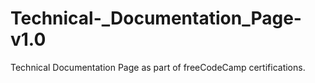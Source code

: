 # Technical-_Documentation_Page-v1.0
Technical Documentation Page as part of freeCodeCamp certifications.
